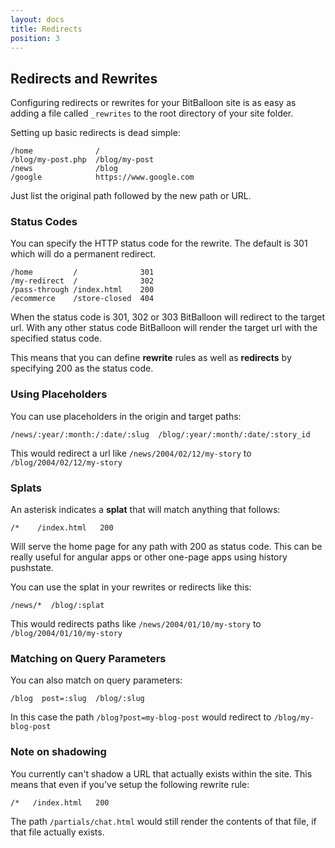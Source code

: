 ```yaml
---
layout: docs
title: Redirects
position: 3
---
```



## Redirects and Rewrites

Configuring redirects or rewrites for your BitBalloon site is as easy as adding a file called `_rewrites` to the root directory of your site folder.

Setting up basic redirects is dead simple:

    /home              /
    /blog/my-post.php  /blog/my-post
    /news              /blog
    /google            https://www.google.com

Just list the original path followed by the new path or URL.


### Status Codes

You can specify the HTTP status code for the rewrite. The default is 301 which will do a permanent redirect.

    /home         /              301
    /my-redirect  /              302
    /pass-through /index.html    200
    /ecommerce    /store-closed  404

When the status code is 301, 302 or 303 BitBalloon will redirect to the target url. With any other status code BitBalloon will render the target url with the specified status code.

This means that you can define **rewrite** rules as well as **redirects** by specifying 200 as the status code.


### Using Placeholders

You can use placeholders in the origin and target paths:

    /news/:year/:month:/:date/:slug  /blog/:year/:month/:date/:story_id

This would redirect a url like `/news/2004/02/12/my-story` to `/blog/2004/02/12/my-story`


### Splats 

An asterisk indicates a **splat** that will match anything that follows:

    /*    /index.html   200

Will serve the home page for any path with 200 as status code. This can be really useful for angular apps or other one-page apps using history pushstate.

You can use the splat in your rewrites or redirects like this:

    /news/*  /blog/:splat

This would redirects paths like `/news/2004/01/10/my-story` to `/blog/2004/01/10/my-story`


### Matching on Query Parameters

You can also match on query parameters:

    /blog  post=:slug  /blog/:slug

In this case the path `/blog?post=my-blog-post` would redirect to `/blog/my-blog-post`


### Note on shadowing

You currently can't shadow a URL that actually exists within the site. This means that even if you've setup the following rewrite rule:

    /*   /index.html   200

The path `/partials/chat.html` would still render the contents of that file, if that file actually exists.